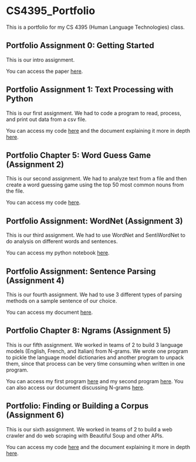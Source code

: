 # CS4395_Portfolio
This is a portfolio for my CS 4395 (Human Language Technologies) class.

## Portfolio Assignment 0: Getting Started
This is our intro assignment. 

You can access the paper [here](https://github.com/aaryapatil01/CS4395_Portfolio/blob/main/Assignment%200/Overview_of_NLP_Aarya_Patil.pdf).

## Portfolio Assignment 1: Text Processing with Python
This is our first assignment. We had to code a program to read, process, and print out data from a csv file.

You can access my code [here](https://github.com/aaryapatil01/CS4395_Portfolio/blob/main/Assignment%201/main.py) and the document explaining it more in depth [here](https://github.com/aaryapatil01/CS4395_Portfolio/blob/main/Assignment%201/Assignment_1_Text_Processing_Explanation.pdf).

## Portfolio Chapter 5: Word Guess Game (Assignment 2)
This is our second assignment. We had to analyze text from a file and then create a word guessing game using the top 50 most common nouns from the file.

You can access my code [here](https://github.com/aaryapatil01/CS4395_Portfolio/blob/main/Assignment%202/main.py).

## Portfolio Assignment: WordNet (Assignment 3)
This is our third assignment. We had to use WordNet and SentiWordNet to do analysis on different words and sentences.

You can access my python notebook [here](https://github.com/aaryapatil01/CS4395_Portfolio/blob/main/Assignment%203/HLT_WordNet.pdf).

## Portfolio Assignment: Sentence Parsing (Assignment 4)
This is our fourth assignment. We had to use 3 different types of parsing methods on a sample sentence of our choice. 

You can access my document [here](https://github.com/aaryapatil01/CS4395_Portfolio/blob/main/Assignment%204/Sentence_Parsing_Aarya_Patil.pdf).

## Portfolio Chapter 8: Ngrams (Assignment 5)
This is our fifth assignment. We worked in teams of 2 to build 3 language models (English, French, and Italian) from N-grams. We wrote one program to pickle the language model dictionaries and another program to unpack them, since that process can be very time consuming when written in one program. 

You can access my first program [here](https://github.com/aaryapatil01/CS4395_Portfolio/blob/main/Assignment%205/program_1.py) and my second program [here](https://github.com/aaryapatil01/CS4395_Portfolio/blob/main/Assignment%205/program_1.py). You can also access our document discussing N-grams [here](https://github.com/aaryapatil01/CS4395_Portfolio/blob/main/Assignment%205/Overview_of_Ngrams.pdf).

## Portfolio: Finding or Building a Corpus (Assignment 6)
This is our sixth assignment. We worked in teams of 2 to build a web crawler and do web scraping with Beautiful Soup and other APIs.

You can access my code [here](https://github.com/aaryapatil01/CS4395_Portfolio/blob/main/Assignment%206/main.py) and the document explaining it more in depth [here](https://github.com/aaryapatil01/CS4395_Portfolio/blob/main/Assignment%206/Overview_of_Corpus_Creation.pdf).
